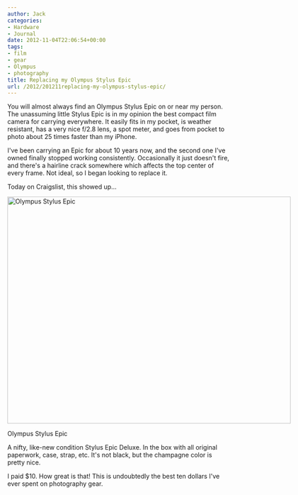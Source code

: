 ```yaml
---
author: Jack
categories:
- Hardware
- Journal
date: 2012-11-04T22:06:54+00:00
tags:
- film
- gear
- Olympus
- photography
title: Replacing my Olympus Stylus Epic
url: /2012/201211replacing-my-olympus-stylus-epic/
---
```


You will almost always find an Olympus Stylus Epic on or near my person. The unassuming little Stylus Epic is in my opinion the best compact film camera for carrying everywhere. It easily fits in my pocket, is weather resistant, has a very nice f/2.8 lens, a spot meter, and goes from pocket to photo about 25 times faster than my iPhone.

I've been carrying an Epic for about 10 years now, and the second one I've owned finally stopped working consistently. Occasionally it just doesn't fire, and there's a hairline crack somewhere which affects the top center of every frame. Not ideal, so I began looking to replace it.

Today on Craigslist, this showed up&#8230;

<div id="attachment_4297" style="width: 650px" class="wp-caption alignnone">
  <a href="/wp-content/uploads/2012/11/olympus-stylus-epic.jpg"><img class="size-full wp-image-4297" src="/wp-content/uploads/2012/11/olympus-stylus-epic.jpg" alt="Olympus Stylus Epic" width="640" height="512" srcset="/wp-content/uploads/2012/11/olympus-stylus-epic.jpg 640w, /wp-content/uploads/2012/11/olympus-stylus-epic-300x240.jpg 300w" sizes="(max-width: 640px) 100vw, 640px" /></a>
  
  <p class="wp-caption-text">
    Olympus Stylus Epic
  </p>
</div>

A nifty, like-new condition Stylus Epic Deluxe. In the box with all original paperwork, case, strap, etc. It's not black, but the champagne color is pretty nice.

I paid $10. How great is that! This is undoubtedly the best ten dollars I've ever spent on photography gear.